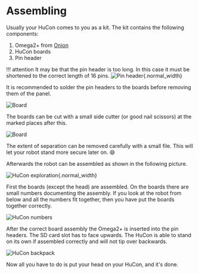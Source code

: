 # Assembling

Usually your HuCon comes to you as a kit. The kit contains the following components:

1. Omega2+ from [Onion](https://onion.io/)
2. HuCon boards
3. Pin header

!!! attention
     It may be that the pin header is too long. In this case it must be shortened to the correct length of 16 pins.
    ![Pin header](../images/assembling/pin_header.png){.normal_width}

It is recommended to solder the pin headers to the boards before removing them of the panel.

![Board](../images/assembling/board_with_connector.png)

The boards can be cut with a small side cutter (or good nail scissors) at the marked places after this.

![Board](../images/assembling/board_cut.png)

The extent of separation can be removed carefully with a small file. This will let your robot stand more secure later on. :smile:

Afterwards the robot can be assembled as shown in the following picture.

![HuCon exploration](../images/assembling/hucon_explo_iso.png){.normal_width}

First the boards (except the head) are assembled. On the boards there are small numbers documenting the assembly. If you look at the robot from below and all the numbers fit together, then you have put the boards together correctly.

![HuCon numbers](../images/assembling/hucon_numbers.png)

After the correct board assembly the Omega2+ is inserted into the pin headers. The SD card slot has to face upwards. The HuCon is able to stand on its own if assembled correctly and will not tip over backwards.

![HuCon backpack](../images/assembling/hucon_backpack.png)

Now all you have to do is put your head on your HuCon, and it's done.
